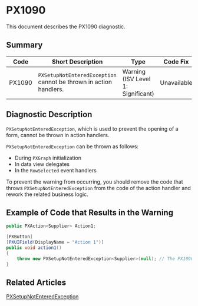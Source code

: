 # PX1090
This document describes the PX1090 diagnostic.

## Summary

| Code   | Short Description                                                 | Type                           | Code Fix    | 
| ------ | ----------------------------------------------------------------- | ------------------------------ | ----------- | 
| PX1090 | `PXSetupNotEnteredException` cannot be thrown in action handlers. | Warning (ISV Level 1: Significant) | Unavailable | 

## Diagnostic Description
`PXSetupNotEnteredException`, which is used to prevent the opening of a form, cannot be thrown in action handlers.

`PXSetupNotEnteredException` can be thrown as follows:

 - During `PXGraph` initialization
 - In data view delegates
 - In the `RowSelected` event handlers

To prevent the warning from occurring, you should remove the code that throws `PXSetupNotEnteredException` from the code of the action handler and rework the related business logic.

## Example of Code that Results in the Warning

```C#
public PXAction<Supplier> Action1;

[PXButton]
[PXUIField(DisplayName = "Action 1")]
public void action1()
{
    throw new PXSetupNotEnteredException<Supplier>(null); // The PX1090 warning is displayed for this line.
}
```

## Related Articles

[PXSetupNotEnteredException](https://help.acumatica.com/Help?ScreenId=ShowWiki&pageid=769bd576-053c-7d27-e7db-c63276e4f07f)